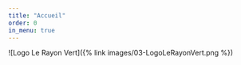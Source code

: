 ```yaml
---
title: "Accueil"
order: 0
in_menu: true
---
```

![Logo Le Rayon Vert]({% link images/03-LogoLeRayonVert.png %}) 